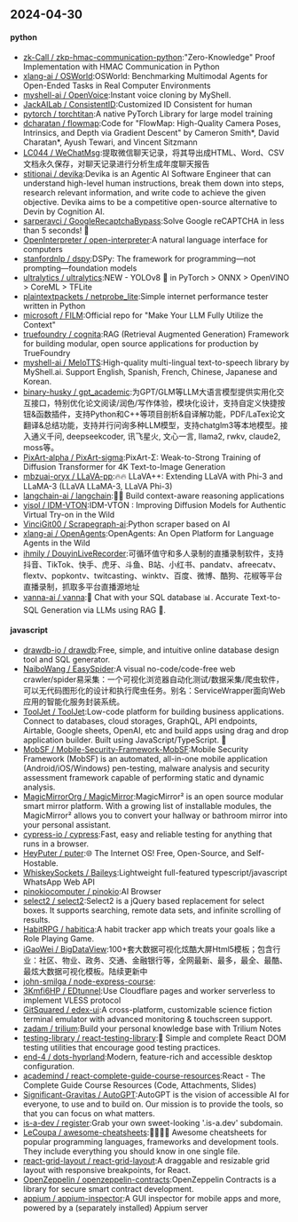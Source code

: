 ## 2024-04-30

#### python
* [zk-Call / zkp-hmac-communication-python](https://github.com/zk-Call/zkp-hmac-communication-python):"Zero-Knowledge" Proof Implementation with HMAC Communication in Python
* [xlang-ai / OSWorld](https://github.com/xlang-ai/OSWorld):OSWorld: Benchmarking Multimodal Agents for Open-Ended Tasks in Real Computer Environments
* [myshell-ai / OpenVoice](https://github.com/myshell-ai/OpenVoice):Instant voice cloning by MyShell.
* [JackAILab / ConsistentID](https://github.com/JackAILab/ConsistentID):Customized ID Consistent for human
* [pytorch / torchtitan](https://github.com/pytorch/torchtitan):A native PyTorch Library for large model training
* [dcharatan / flowmap](https://github.com/dcharatan/flowmap):Code for "FlowMap: High-Quality Camera Poses, Intrinsics, and Depth via Gradient Descent" by Cameron Smith*, David Charatan*, Ayush Tewari, and Vincent Sitzmann
* [LC044 / WeChatMsg](https://github.com/LC044/WeChatMsg):提取微信聊天记录，将其导出成HTML、Word、CSV文档永久保存，对聊天记录进行分析生成年度聊天报告
* [stitionai / devika](https://github.com/stitionai/devika):Devika is an Agentic AI Software Engineer that can understand high-level human instructions, break them down into steps, research relevant information, and write code to achieve the given objective. Devika aims to be a competitive open-source alternative to Devin by Cognition AI.
* [sarperavci / GoogleRecaptchaBypass](https://github.com/sarperavci/GoogleRecaptchaBypass):Solve Google reCAPTCHA in less than 5 seconds! 🚀
* [OpenInterpreter / open-interpreter](https://github.com/OpenInterpreter/open-interpreter):A natural language interface for computers
* [stanfordnlp / dspy](https://github.com/stanfordnlp/dspy):DSPy: The framework for programming—not prompting—foundation models
* [ultralytics / ultralytics](https://github.com/ultralytics/ultralytics):NEW - YOLOv8 🚀 in PyTorch > ONNX > OpenVINO > CoreML > TFLite
* [plaintextpackets / netprobe_lite](https://github.com/plaintextpackets/netprobe_lite):Simple internet performance tester written in Python
* [microsoft / FILM](https://github.com/microsoft/FILM):Official repo for "Make Your LLM Fully Utilize the Context"
* [truefoundry / cognita](https://github.com/truefoundry/cognita):RAG (Retrieval Augmented Generation) Framework for building modular, open source applications for production by TrueFoundry
* [myshell-ai / MeloTTS](https://github.com/myshell-ai/MeloTTS):High-quality multi-lingual text-to-speech library by MyShell.ai. Support English, Spanish, French, Chinese, Japanese and Korean.
* [binary-husky / gpt_academic](https://github.com/binary-husky/gpt_academic):为GPT/GLM等LLM大语言模型提供实用化交互接口，特别优化论文阅读/润色/写作体验，模块化设计，支持自定义快捷按钮&函数插件，支持Python和C++等项目剖析&自译解功能，PDF/LaTex论文翻译&总结功能，支持并行问询多种LLM模型，支持chatglm3等本地模型。接入通义千问, deepseekcoder, 讯飞星火, 文心一言, llama2, rwkv, claude2, moss等。
* [PixArt-alpha / PixArt-sigma](https://github.com/PixArt-alpha/PixArt-sigma):PixArt-Σ: Weak-to-Strong Training of Diffusion Transformer for 4K Text-to-Image Generation
* [mbzuai-oryx / LLaVA-pp](https://github.com/mbzuai-oryx/LLaVA-pp):🔥🔥 LLaVA++: Extending LLaVA with Phi-3 and LLaMA-3 (LLaVA LLaMA-3, LLaVA Phi-3)
* [langchain-ai / langchain](https://github.com/langchain-ai/langchain):🦜🔗 Build context-aware reasoning applications
* [yisol / IDM-VTON](https://github.com/yisol/IDM-VTON):IDM-VTON : Improving Diffusion Models for Authentic Virtual Try-on in the Wild
* [VinciGit00 / Scrapegraph-ai](https://github.com/VinciGit00/Scrapegraph-ai):Python scraper based on AI
* [xlang-ai / OpenAgents](https://github.com/xlang-ai/OpenAgents):OpenAgents: An Open Platform for Language Agents in the Wild
* [ihmily / DouyinLiveRecorder](https://github.com/ihmily/DouyinLiveRecorder):可循环值守和多人录制的直播录制软件，支持抖音、TikTok、快手、虎牙、斗鱼、B站、小红书、pandatv、afreecatv、flextv、popkontv、twitcasting、winktv、百度、微博、酷狗、花椒等平台直播录制，抓取多平台直播源地址
* [vanna-ai / vanna](https://github.com/vanna-ai/vanna):🤖 Chat with your SQL database 📊. Accurate Text-to-SQL Generation via LLMs using RAG 🔄.

#### javascript
* [drawdb-io / drawdb](https://github.com/drawdb-io/drawdb):Free, simple, and intuitive online database design tool and SQL generator.
* [NaiboWang / EasySpider](https://github.com/NaiboWang/EasySpider):A visual no-code/code-free web crawler/spider易采集：一个可视化浏览器自动化测试/数据采集/爬虫软件，可以无代码图形化的设计和执行爬虫任务。别名：ServiceWrapper面向Web应用的智能化服务封装系统。
* [ToolJet / ToolJet](https://github.com/ToolJet/ToolJet):Low-code platform for building business applications. Connect to databases, cloud storages, GraphQL, API endpoints, Airtable, Google sheets, OpenAI, etc and build apps using drag and drop application builder. Built using JavaScript/TypeScript. 🚀
* [MobSF / Mobile-Security-Framework-MobSF](https://github.com/MobSF/Mobile-Security-Framework-MobSF):Mobile Security Framework (MobSF) is an automated, all-in-one mobile application (Android/iOS/Windows) pen-testing, malware analysis and security assessment framework capable of performing static and dynamic analysis.
* [MagicMirrorOrg / MagicMirror](https://github.com/MagicMirrorOrg/MagicMirror):MagicMirror² is an open source modular smart mirror platform. With a growing list of installable modules, the MagicMirror² allows you to convert your hallway or bathroom mirror into your personal assistant.
* [cypress-io / cypress](https://github.com/cypress-io/cypress):Fast, easy and reliable testing for anything that runs in a browser.
* [HeyPuter / puter](https://github.com/HeyPuter/puter):🌐 The Internet OS! Free, Open-Source, and Self-Hostable.
* [WhiskeySockets / Baileys](https://github.com/WhiskeySockets/Baileys):Lightweight full-featured typescript/javascript WhatsApp Web API
* [pinokiocomputer / pinokio](https://github.com/pinokiocomputer/pinokio):AI Browser
* [select2 / select2](https://github.com/select2/select2):Select2 is a jQuery based replacement for select boxes. It supports searching, remote data sets, and infinite scrolling of results.
* [HabitRPG / habitica](https://github.com/HabitRPG/habitica):A habit tracker app which treats your goals like a Role Playing Game.
* [iGaoWei / BigDataView](https://github.com/iGaoWei/BigDataView):100+套大数据可视化炫酷大屏Html5模板；包含行业：社区、物业、政务、交通、金融银行等，全网最新、最多，最全、最酷、最炫大数据可视化模板。陆续更新中
* [john-smilga / node-express-course](https://github.com/john-smilga/node-express-course):
* [3Kmfi6HP / EDtunnel](https://github.com/3Kmfi6HP/EDtunnel):Use Cloudflare pages and worker serverless to implement VLESS protocol
* [GitSquared / edex-ui](https://github.com/GitSquared/edex-ui):A cross-platform, customizable science fiction terminal emulator with advanced monitoring & touchscreen support.
* [zadam / trilium](https://github.com/zadam/trilium):Build your personal knowledge base with Trilium Notes
* [testing-library / react-testing-library](https://github.com/testing-library/react-testing-library):🐐 Simple and complete React DOM testing utilities that encourage good testing practices.
* [end-4 / dots-hyprland](https://github.com/end-4/dots-hyprland):Modern, feature-rich and accessible desktop configuration.
* [academind / react-complete-guide-course-resources](https://github.com/academind/react-complete-guide-course-resources):React - The Complete Guide Course Resources (Code, Attachments, Slides)
* [Significant-Gravitas / AutoGPT](https://github.com/Significant-Gravitas/AutoGPT):AutoGPT is the vision of accessible AI for everyone, to use and to build on. Our mission is to provide the tools, so that you can focus on what matters.
* [is-a-dev / register](https://github.com/is-a-dev/register):Grab your own sweet-looking '.is-a.dev' subdomain.
* [LeCoupa / awesome-cheatsheets](https://github.com/LeCoupa/awesome-cheatsheets):👩‍💻👨‍💻 Awesome cheatsheets for popular programming languages, frameworks and development tools. They include everything you should know in one single file.
* [react-grid-layout / react-grid-layout](https://github.com/react-grid-layout/react-grid-layout):A draggable and resizable grid layout with responsive breakpoints, for React.
* [OpenZeppelin / openzeppelin-contracts](https://github.com/OpenZeppelin/openzeppelin-contracts):OpenZeppelin Contracts is a library for secure smart contract development.
* [appium / appium-inspector](https://github.com/appium/appium-inspector):A GUI inspector for mobile apps and more, powered by a (separately installed) Appium server
